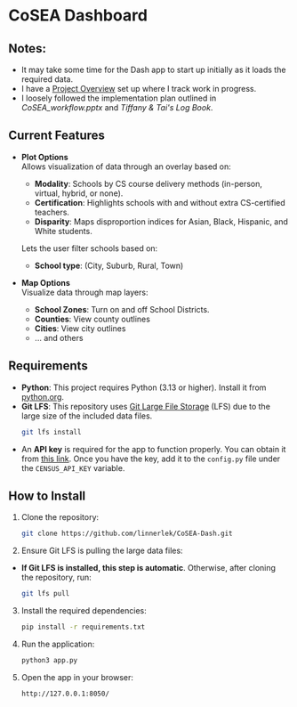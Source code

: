# CoSEA Dashboard

## **Notes**:
- It may take some time for the Dash app to start up initially as it loads the required data.
- I have a [Project Overview](https://github.com/users/linnerlek/projects/4) set up where I track work in progress.
- I loosely followed the implementation plan outlined in *CoSEA_workflow.pptx* and *Tiffany & Tai's Log Book*.

## Current Features
- **Plot Options**  
  Allows visualization of data through an overlay based on:
  - **Modality**: Schools by CS course delivery methods (in-person, virtual, hybrid, or none).
  - **Certification**: Highlights schools with and without extra CS-certified teachers.
  - **Disparity**: Maps disproportion indices for Asian, Black, Hispanic, and White students.
  
  Lets the user filter schools based on:
  - **School type**: (City, Suburb, Rural, Town)
- **Map Options**  
  Visualize data through map layers:
  - **School Zones**: Turn on and off School Districts.
  - **Counties**: View county outlines
  - **Cities**: View city outlines
  - ... and others

## Requirements
- **Python**: This project requires Python (3.13 or higher). Install it from [python.org](https://www.python.org/downloads/).
- **Git LFS**: This repository uses [Git Large File Storage](https://git-lfs.com/) (LFS) due to the large size of the included data files.
  ```bash
  git lfs install
  ```
- An **API key** is required for the app to function properly. You can obtain it from [this link](https://api.census.gov/data/key_signup.html). Once you have the key, add it to the `config.py` file under the `CENSUS_API_KEY` variable.

## How to Install
1. Clone the repository:
    ```bash
    git clone https://github.com/linnerlek/CoSEA-Dash.git
    ```
2. Ensure Git LFS is pulling the large data files:
  - **If Git LFS is installed, this step is automatic**. Otherwise, after cloning the repository, run:
    ```bash
    git lfs pull
    ```
3. Install the required dependencies:
    ```bash
    pip install -r requirements.txt
    ```
4. Run the application:
    ```bash
    python3 app.py
    ```

5. Open the app in your browser:
    ```bash
    http://127.0.0.1:8050/
    ```
